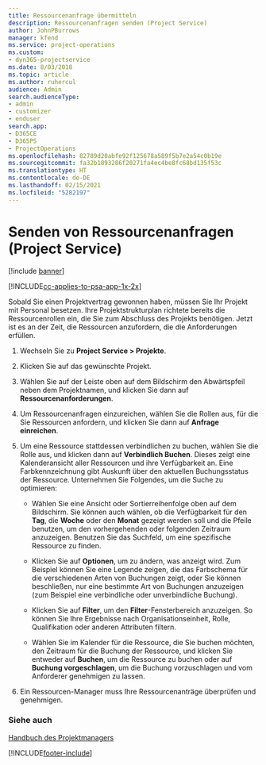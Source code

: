 ```yaml
---
title: Ressourcenanfrage übermitteln
description: Ressourcenanfragen senden (Project Service)
author: JohnPBurrows
manager: kfend
ms.service: project-operations
ms.custom:
- dyn365-projectservice
ms.date: 8/03/2018
ms.topic: article
ms.author: ruhercul
audience: Admin
search.audienceType:
- admin
- customizer
- enduser
search.app:
- D365CE
- D365PS
- ProjectOperations
ms.openlocfilehash: 82789d20abfe92f125678a589f5b7e2a54c0b19e
ms.sourcegitcommit: fa32b1893286f20271fa4ec4be8fc68bd135f53c
ms.translationtype: HT
ms.contentlocale: de-DE
ms.lasthandoff: 02/15/2021
ms.locfileid: "5282197"
---
```

# <a name="submit-resource-requests-project-service"></a>Senden von Ressourcenanfragen (Project Service)

[!include [banner](../includes/psa-now-project-operations.md)]

[!INCLUDE[cc-applies-to-psa-app-1x-2x](../includes/cc-applies-to-psa-app-1x-2x.md)]

Sobald Sie einen Projektvertrag gewonnen haben, müssen Sie Ihr Projekt mit Personal besetzen. Ihre Projektstrukturplan richtete bereits die Ressourcenrollen ein, die Sie zum Abschluss des Projekts benötigen. Jetzt ist es an der Zeit, die Ressourcen anzufordern, die die Anforderungen erfüllen.  
  
1.  Wechseln Sie zu **Project Service > Projekte**.  
  
2.  Klicken Sie auf das gewünschte Projekt.  
  
3.  Wählen Sie auf der Leiste oben auf dem Bildschirm den Abwärtspfeil neben dem Projektnamen, und klicken Sie dann auf **Ressourcenanforderungen**.  
  
4.  Um Ressourcenanfragen einzureichen, wählen Sie die Rollen aus, für die Sie Ressourcen anfordern, und klicken Sie dann auf **Anfrage einreichen**.  
  
5.  Um eine Ressource stattdessen verbindlichen zu buchen, wählen Sie die Rolle aus, und klicken dann auf **Verbindlich Buchen**. Dieses zeigt eine Kalenderansicht aller Ressourcen und ihre Verfügbarkeit an. Eine Farbkennzeichnung gibt Auskunft über den aktuellen Buchungsstatus der Ressource. Unternehmen Sie Folgendes, um die Suche zu optimieren:  
  
    -   Wählen Sie eine Ansicht oder Sortierreihenfolge oben auf dem Bildschirm. Sie können auch wählen, ob die Verfügbarkeit für den **Tag**, die **Woche** oder den **Monat** gezeigt werden soll und die Pfeile benutzen, um den vorhergehenden oder folgenden Zeitraum anzuzeigen. Benutzen Sie das Suchfeld, um eine spezifische Ressource zu finden.  
  
    -   Klicken Sie auf **Optionen**, um zu ändern, was anzeigt wird. Zum Beispiel können Sie eine Legende zeigen, die das Farbschema für die verschiedenen Arten von Buchungen zeigt, oder Sie können beschließen, nur eine bestimmte Art von Buchungen anzuzeigen (zum Beispiel eine verbindliche oder unverbindliche Buchung).  
  
    -   Klicken Sie auf **Filter**, um den **Filter**-Fensterbereich anzuzeigen. So können Sie Ihre Ergebnisse nach Organisationseinheit, Rolle, Qualifikation oder anderen Attributen filtern.  
  
    -   Wählen Sie im Kalender für die Ressource, die Sie buchen möchten, den Zeitraum für die Buchung der Ressource, und klicken Sie entweder auf **Buchen**, um die Ressource zu buchen oder auf **Buchung vorgeschlagen**, um die Buchung vorzuschlagen und vom Anforderer genehmigen zu lassen.  
  
6.  Ein Ressourcen-Manager muss Ihre Ressourcenanträge überprüfen und genehmigen.  
  
### <a name="see-also"></a>Siehe auch  
 [Handbuch des Projektmanagers](../psa/project-manager-guide.md)


[!INCLUDE[footer-include](../includes/footer-banner.md)]